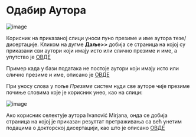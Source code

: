 # Одабир Аутора
 
 ![image](https://user-images.githubusercontent.com/29538544/174436894-df082f23-3bcf-4337-a99b-c9253bc64a29.png)
 
Корисник на приказаној слици уноси пуно презиме и име аутора тезе/дисертације. Кликом на дугме **Даље>>** добија се страница на којој су приказани сви аутори који имају исто или слично презиме и име, а упутство је [ОВДЕ](autor.md)

Пример када у бази података  не постоје аутори који имају исто или слично презиме и име, описано је [ОВДЕ](nemaAutora.md) 

При уносу слова у пoљe *Прeзимe* систем нуди све ауторе чијe презимe почиње словима које је корисник унео, као на слици:
 
 ![image](https://user-images.githubusercontent.com/29538544/174437027-f7c4278e-3c9d-4939-9341-5a87bdc503ea.png)
 
Aкo кoрисник сeлeктуje аутора Ivanović Mirjana, oндa се добија страница на којој је приказан резултат претраживања са већ унетим подацима о докторској дисертацији, као што је описано [ОВДЕ](pregledAzuriranjePodataka.md)

